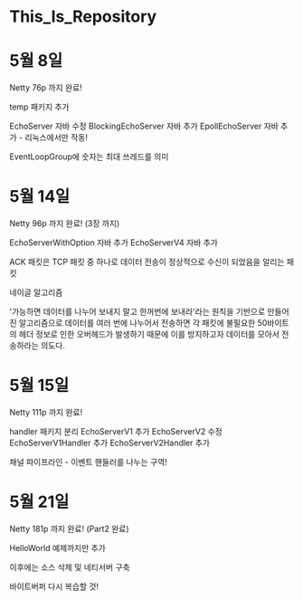 # This_Is_Repository

# 5월 8일

Netty 76p 까지 완료!

temp 패키지 추가

EchoServer 자바 수정
BlockingEchoServer 자바 추가
EpollEchoServer 자바 추가 - 리눅스에서만 작동!

EventLoopGroup에 숫자는 최대 쓰레드를 의미

# 5월 14일

Netty 96p 까지 완료! (3장 까지)

EchoServerWithOption 자바 추가
EchoServerV4 자바 추가

ACK 패킷은 TCP 패킷 중 하나로 데이터 전송이 정상적으로 수신이 되었음을 알리는 패킷

네이글 알고리즘

'가능하면 데이터를 나누어 보내지 말고 한꺼번에 보내라'라는 원칙을 기반으로
만들어진 알고리즘으로 데이터를 여러 번에 나누어서 전송하면 각 패킷에 불필요한
50바이트의 헤더 정보로 인한 오버헤드가 발생하기 때문에 이를 방지하고자
데이터를 모아서 전송하라는 의도다.

# 5월 15일

Netty 111p 까지 완료!

handler 패키지 분리
EchoServerV1 추가
EchoServerV2 수정
EchoServerV1Handler 추가
EchoServerV2Handler 추가

채널 파이프라인 - 이벤트 핸들러를 나누는 구역!

# 5월 21일

Netty 181p 까지 완료! (Part2 완료)

HelloWorld 예제까지만 추가 

이후에는 소스 삭제 및 네티서버 구축

바이트버퍼 다시 복습할 것!
